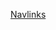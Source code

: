 
[Navlinks](https://docs.google.com/document/d/1FKHcUhLiEmyUHe53Y3GhcNiI80NjMJ3e/edit#heading=h.55yuh5byedvl)